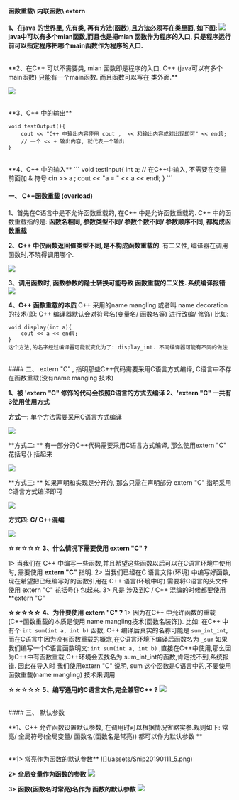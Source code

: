 #### 函数重载\ 内联函数\ extern

**1、在java 的世界里, 先有类, 再有方法(函数),且方法必须写在类里面, 如下图:
![](/assets/helloJava.png)
java中可以有多个mian函数,而且也是把mian 函数作为程序的入口, 只是程序运行前可以指定程序把哪个main函数作为程序的入口.**


<br>
**2、在C++ 可以不需要类, mian 函数即是程序的入口. C++ (java可以有多个main函数) 只能有一个main函数. 而且函数可以写在 类外面.**

![](/assets/Snip20190110_2.png)

<br>
**3、C++ 中的输出**

```
void testOutput(){
    cout << "C++ 中输出内容使用 cout ,  << 和输出内容成对出现即可" << endl;
    // 一个 << + 输出内容, 就代表一个输出
}
```

<br>
**4、C++ 中的输入**
```
void testInput{
    int a;
    // 在C++中输入, 不需要在变量前面加 & 符号
    cin >> a ;
    cout << "a = " << a << endl;
}
```


#### 一、 C++函数重载 (overload)

1、首先在C语言中是不允许函数重载的, 在C++ 中是允许函数重载的.
C++ 中的函数重载指的是: **函数名相同, 参数类型不同/ 参数个数不同/ 参数顺序不同, 都构成函数重载**

**2、C++ 中仅函数返回值类型不同,是不构成函数重载的**. 有二义性, 编译器在调用函数时,不晓得调用哪个.

![](/assets/Snip20190109_5.png)

**3、调用函数时, 函数参数的隐士转换可能导致 函数重载的二义性. 系统编译报错**
![](/assets/Snip20190110_9.png)


**4、C++ 函数重载的本质**
C++ 采用的name mangling 或者叫 name decoration的技术(即: C++ 编译器默认会对符号名(变量名/ 函数名等) 进行改编/ 修饰)
比如:
```
void display(int a){
    cout << a << endl;
}
这个方法,的名字经过编译器可能就变化为了: display_int. 不同编译器可能有不同的做法
```




<br>
#### 二、 extern "C" , 指明那些C++代码需要采用C语言方式编译, C语言中不存在函数重载(没有name manging 技术)

**1、被 'extern "C" 修饰的代码会按照C语言的方式去编译**
**2、'extern "C" 一共有3使用使用方式**

**方式一:**
单个方法需要采用C语言方式编译

![](/assets/Snip20190110_1.png)

**方式二: **
有一部分的C++代码需要采用C语言方式编译, 那么使用extern "C" 花括号{} 括起来

![](/assets/Snip20190110_3.png)

**方式三: **
如果声明和实现是分开的, 那么只需在声明部分 extern "C" 指明采用C语言方式编译即可 

![](/assets/Snip20190110_4.png)

**方式四: C/ C++混编**

![](/assets/Snip20190110_7.png)


**☆☆☆☆☆**
**3、什么情况下需要使用 extern "C" ?**
   
1> 当我们在 C++ 中编写一些函数,并且希望这些函数以后可以在C语言环境中使用时, 需要使用 **extern "C"** 指明.
2> 当我们已经在C 语言文件(环境) 中编写好函数, 现在希望把已经编写好的函数引用在 C++ 语言(环境中时) 需要将C语言的头文件使用 extern "C" 花括号{} 包起来.
3> 凡是 涉及到C / C++ 混编的时候都要使用  **extern "C"

**☆☆☆☆☆**
**4、为什要使用 extern "C" ?**
1> 因为在C++ 中允许函数的重载(C++函数重载的本质是使用 name mangling技术(函数名装饰)). 
比如: 在C++ 中有个 `int sum(int a, int b)` 函数, C++ 编译后真实的名称可能是 `sum_int_int`,而在C语言中因为没有函数重载的概念,在C语言环境下编译后函数名为 `_sum`
如果我们编写一个C语言函数明文: `int sum(int a, int b)` ,直接在C++中使用,那么因为C++中有函数重载,C++环境会去找名为 sum_int_int的函数,肯定找不到,系统报错. 因此在导入时 我们使用extern "C" 说明, sum 这个函数是C语言中的,不要使用函数重载(name mangling) 技术来调用


**☆☆☆☆☆**
**5、编写通用的C语言文件,完全兼容C++ ?**
![](/assets/Snip20190110_8.png)







<br>
#### 三、 默认参数

**1、C++ 允许函数设置默认参数, 在调用时可以根据情况省略实参.规则如下:
常亮/ 全局符号(全局变量/ 函数名(函数名是常亮)) 都可以作为默认参数
**

<br>
**1>  常亮作为函数的默认参数**
![](/assets/Snip20190111_5.png)

**2> 全局变量作为函数的参数**
![](/assets/Snip20190111_7.png)

**3> 函数(函数名时常亮)名作为 函数的默认参数**
![](/assets/Snip20190111_8.png)

 
